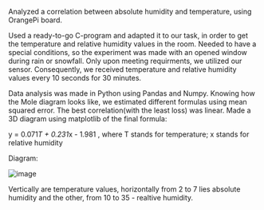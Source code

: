 Analyzed a correlation between absolute humidity and temperature, using OrangePi board.

Used a ready-to-go C-program and adapted it to our task, in order to get the temperature and relative humidity values in the room. Needed to have a special conditions, so the experiment was made with an opened window during rain or snowfall. Only upon meeting requirments, we utilized our sensor. Consequently, we received temperature and relative humidity values every 10 seconds for 30 minutes.

Data analysis was made in Python using Pandas and Numpy. Knowing how the Mole diagram looks like, we estimated different formulas using mean squared error. The best correlation(with the least loss) was linear. Made a 3D diagram using matplotlib of the final formula:

y = 0.071*T + 0.231*x - 1.981               , where T stands for temperature; x stands for relative humidity

Diagram:

![image](https://github.com/user-attachments/assets/33e813a1-61e0-4edc-8ace-afb4fdee3df2)

Vertically are temperature values, horizontally from 2 to 7 lies absolute humidity and the other, from 10 to 35 - realtive humidity.
